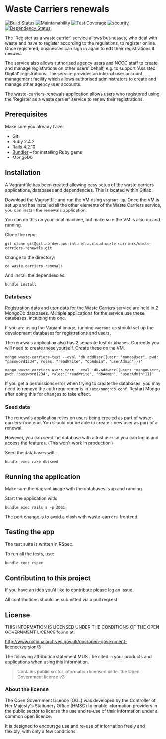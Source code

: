 # Waste Carriers renewals

[![Build Status](https://travis-ci.org/DEFRA/waste-carriers-renewals.svg?branch=master)](https://travis-ci.org/DEFRA/waste-carriers-renewals) [![Maintainability](https://api.codeclimate.com/v1/badges/414c0f88f3f030452da8/maintainability)](https://codeclimate.com/github/DEFRA/waste-carriers-renewals/maintainability) [![Test Coverage](https://api.codeclimate.com/v1/badges/414c0f88f3f030452da8/test_coverage)](https://codeclimate.com/github/DEFRA/waste-carriers-renewals/test_coverage) [![security](https://hakiri.io/github/DEFRA/waste-carriers-renewals/master.svg)](https://hakiri.io/github/DEFRA/waste-carriers-renewals/master) [![Dependency Status](https://dependencyci.com/github/DEFRA/waste-carriers-renewals/badge)](https://dependencyci.com/github/DEFRA/waste-carriers-renewals)

The 'Register as a waste carrier' service allows businesses, who deal with waste and have to register according to the regulations, to register online. Once registered, businesses can sign in again to edit their registrations if needed.

The service also allows authorised agency users and NCCC staff to create and manage registrations on other users' behalf, e.g. to support 'Assisted Digital' registrations. The service provides an internal user account management facility which allows authorised administrators to create and manage other agency user accounts.

The waste-carriers-renewals application allows users who registered using the 'Register as a waste carrier' service to renew their registrations.

## Prerequisites

Make sure you already have:

- Git
- Ruby 2.4.2
- Rails 4.2.10
- [Bundler](http://bundler.io/) – for installing Ruby gems
- MongoDb

## Installation

A Vagrantfile has been created allowing easy setup of the waste carriers applications, databases and dependencies. This is located within Gitlab.

Download the Vagrantfile and run the VM using `vagrant up`. Once the VM is set up and has installed all the other elements of the Waste Carriers service, you can install the renewals application.

You can do this on your local machine, but make sure the VM is also up and running.

Clone the repo:

`git clone git@gitlab-dev.aws-int.defra.cloud:waste-carriers/waste-carriers-renewals.git`

Change to the directory:

`cd waste-carriers-renewals`

And install the dependencies:

`bundle install`

### Databases

Registration data and user data for the Waste Carriers service are held in 2 MongoDb databases. Multiple applications for the service use these databases, including this one.

If you are using the Vagrant image, running `vagrant up` should set up the development databases for registrations and users.

The renewals application also has 2 separate test databases. Currently you will need to create these yourself. Create these on the VM.

`mongo waste-carriers-test --eval 'db.addUser({user: "mongoUser", pwd: "password1234", roles:["readWrite", "dbAdmin", "userAdmin"]})'`

`mongo waste-carriers-users-test --eval 'db.addUser({user: "mongoUser", pwd: "password1234", roles:["readWrite", "dbAdmin", "userAdmin"]})'`

If you get a permissions error when trying to create the databases, you may need to remove the auth requirements in `/etc/mongodb.conf`. Restart Mongo after doing this for changes to take effect.

### Seed data

The renewals application relies on users being created as part of waste-carriers-frontend. You should not be able to create a new user as part of a renewal.

However, you can seed the database with a test user so you can log in and access the features. (This won't work in production.)

Seed the databases with:

`bundle exec rake db:seed`

## Running the application

Make sure the Vagrant image with the databases is up and running.

Start the application with:

`bundle exec rails s -p 3001`

The port change is to avoid a clash with waste-carriers-frontend.

## Testing the app

The test suite is written in RSpec.

To run all the tests, use:

`bundle exec rspec`

## Contributing to this project

If you have an idea you'd like to contribute please log an issue.

All contributions should be submitted via a pull request.

## License

THIS INFORMATION IS LICENSED UNDER THE CONDITIONS OF THE OPEN GOVERNMENT LICENCE found at:

http://www.nationalarchives.gov.uk/doc/open-government-licence/version/3

The following attribution statement MUST be cited in your products and applications when using this information.

> Contains public sector information licensed under the Open Government license v3

### About the license

The Open Government Licence (OGL) was developed by the Controller of Her Majesty's Stationery Office (HMSO) to enable information providers in the public sector to license the use and re-use of their information under a common open licence.

It is designed to encourage use and re-use of information freely and flexibly, with only a few conditions.
